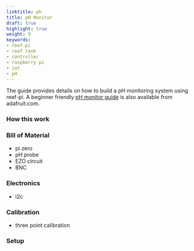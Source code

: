 ```yaml
---
linktitle: ph
title: pH Monitor
draft: true
highlight: true
weight: 9
keywords:
- reef-pi
- reef tank
- controller
- raspberry pi
- iot
- pH
---
```


The guide provides details on how to build a pH monitoring system using reef-pi. A beginner friendly [pH monitor guide](https://learn.adafruit.com/reef-pi-guide-7-ph-monitoring) is also available from adafruit.com.

### How this work

### Bill of Material

- pi zero
- pH probe
- EZO circuit
- BNC 


### Electronics

- i2c

### Calibration

- three point calibration

### Setup
